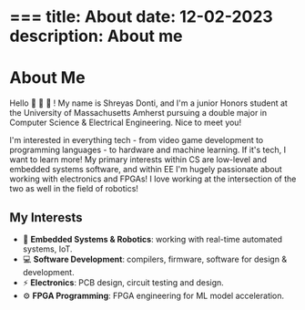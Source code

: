 ===
title: About
date: 12-02-2023
description: About me
===
# About Me
Hello 👋 👋 👋 ! My name is Shreyas Donti, and I'm a junior Honors student at the University of Massachusetts Amherst pursuing a double major in Computer Science & Electrical Engineering. Nice to meet you!

I'm interested in everything tech - from video game development to programming languages - to hardware and machine learning. If it's tech, I want to learn more! My primary interests within CS are low-level and embedded systems software, and within EE I'm hugely passionate about working with electronics and FPGAs! I love working at the intersection of the two as well in the field of robotics!

## My Interests
- 🤖 **Embedded Systems & Robotics**: working with real-time automated systems, IoT.
- 💻 **Software Development**: compilers, firmware, software for design & development.
- ⚡ **Electronics**: PCB design, circuit testing and design.
- ⚙️ **FPGA Programming**: FPGA engineering for ML model acceleration.


